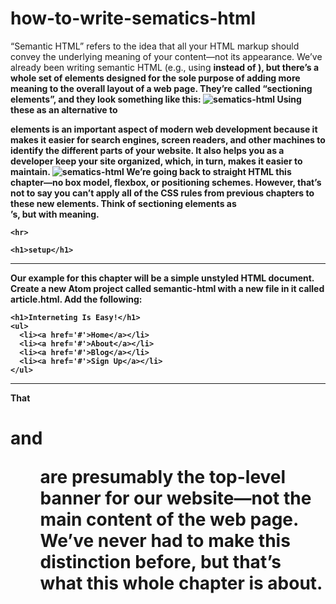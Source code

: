 # how-to-write-sematics-html
“Semantic HTML” refers to the idea that all your HTML markup should convey the underlying meaning of your content—not its appearance. We’ve already been writing semantic HTML (e.g., using <strong> instead of <b>), but there’s a whole set of elements designed for the sole purpose of adding more meaning to the overall layout of a web page. They’re called “sectioning elements”, and they look something like this:
    <img src="https://internetingishard.com/html-and-css/semantic-html/html-sectioning-elements-00c3fd.png" alt="sematics-html">
Using these as an alternative to <div> elements is an important aspect of modern web development because it makes it easier for search engines, screen readers, and other machines to identify the different parts of your website. It also helps you as a developer keep your site organized, which, in turn, makes it easier to maintain.
    <img src="https://internetingishard.com/html-and-css/semantic-html/semantic-html-ffab7c.png" alt="sematics-html">
We’re going back to straight HTML this chapter—no box model, flexbox, or positioning schemes. However, that’s not to say you can’t apply all of the CSS rules from previous chapters to these new elements. Think of sectioning elements as <div>’s, but with meaning.
    
    <hr>
    
    <h1>setup</h1>
   
   <hr>
    
Our example for this chapter will be a simple unstyled HTML document. Create a new Atom project called semantic-html with a new file in it called article.html. Add the following:

<!DOCTYPE html>
<html lang='en'>
  <head>
    <meta charset='UTF-8'/>
    <title>Semantic HTML</title>
  </head>
  <body>

    <h1>Interneting Is Easy!</h1>
    <ul>
      <li><a href='#'>Home</a></li>
      <li><a href='#'>About</a></li>
      <li><a href='#'>Blog</a></li>
      <li><a href='#'>Sign Up</a></li>
    </ul>

  </body>
</html>

<hr>

That <h1> and <ul> are presumably the top-level banner for our website—not the main content of the web page. We’ve never had to make this distinction before, but that’s what this whole chapter is about.
